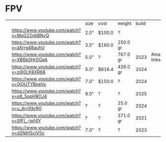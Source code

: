 # FPV

|   |   |   |   |   |   |   |   |
| --- | --- | --- | --- | --- | --- | --- | --- |
|  |  | size | cost | weight | build |  | 🛒 |
| [![image](https://github.com/kamangir/assets/blob/main/blue-flie/fpv/2in-100.png?raw=true)](https://www.youtube.com/watch?v=MxG22nbBNvQ) | https://www.youtube.com/watch?v=MxG22nbBNvQ | 2.0" | $100.0 | ? |  |  |  |
| [![image](https://github.com/kamangir/assets/blob/main/blue-flie/fpv/3_5in-160.png?raw=true)](https://www.youtube.com/watch?v=aXrrg48auhU) | https://www.youtube.com/watch?v=aXrrg48auhU | 3.5" | $160.0 | 250.0 gr |  |  |  |
| [![image](https://github.com/kamangir/assets/blob/main/blue-flie/fpv/5in.png?raw=true)](https://www.youtube.com/watch?v=XB6b0HrDGeA) | https://www.youtube.com/watch?v=XB6b0HrDGeA | 5.0" | ? | 767.0 gr | 2023 | Amazon links ⚠️ |  |
| [![image](https://github.com/kamangir/assets/blob/main/blue-flie/fpv/5in-2.png?raw=true)](https://www.youtube.com/watch?v=zj90LK8XR68) | https://www.youtube.com/watch?v=zj90LK8XR68 | 5.0" | $816.4 | 426.0 gr | 2024 |  | [🛒](https://www.aliexpress.com/item/1005005105185798.html) |
| [![image](https://github.com/kamangir/assets/blob/main/blue-flie/fpv/7-in.png?raw=true)](https://www.youtube.com/watch?v=0jOUTYBneVo) | https://www.youtube.com/watch?v=0jOUTYBneVo | 7.0" | $150.0 | ? | 2024 |  |  |
| [![image](https://github.com/kamangir/assets/blob/main/blue-flie/fpv/9-in.png?raw=true)](https://www.youtube.com/watch?v=o8_5ppHROJ4) | https://www.youtube.com/watch?v=o8_5ppHROJ4 | 9.0" | ? | ? | 2025 |  |  |
| [![image](https://github.com/kamangir/assets/blob/main/blue-flie/fpv/unknown.png?raw=true)](https://www.youtube.com/watch?v=u_ArriXbrR0) | https://www.youtube.com/watch?v=u_ArriXbrR0 | ? | ? | 25.0 gr | 2024 |  |  |
| [![image](https://github.com/kamangir/assets/blob/main/blue-flie/fpv/unknown-2.png?raw=true)](https://www.youtube.com/watch?v=SfFl_-tof4Y) | https://www.youtube.com/watch?v=SfFl_-tof4Y | ? | ? | 371.0 gr | 2021 |  |  |
| [![image](https://github.com/kamangir/assets/blob/main/blue-flie/fpv/7-in-2.png?raw=true)](https://www.youtube.com/watch?v=d2NiH5ciV5c) | https://www.youtube.com/watch?v=d2NiH5ciV5c | 7.0" | ? | ? | 2023 |  |  |

